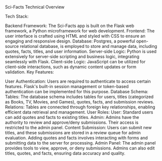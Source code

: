 Sci-Facts Technical Overview

Tech Stack:

Backend Framework: The Sci-Facts app is built on the Flask web framework, a Python microframework for web development.
Frontend: The user interface is crafted using HTML and styled with CSS to ensure an engaging and responsive design.
Database: Postgres, a powerful open-source relational database, is employed to store and manage data, including quotes, facts, titles, and user information.
Server-side Logic: Python is used extensively for server-side scripting and business logic, integrating seamlessly with Flask.
Client-side Logic: JavaScript can be utilized for client-side interactions, such as dynamic content updates or form validation.
Key Features:

User Authentication: Users are required to authenticate to access certain features. Flask's built-in session management or token-based authentication can be implemented for this purpose.
Database Schema:
Tables: The database schema includes tables for users, titles (categorized as Books, TV, Movies, and Games), quotes, facts, and submission reviews.
Relations: Tables are connected through foreign key relationships, enabling efficient data retrieval and management.
User Roles:
User: Standard users can add quotes and facts to existing titles.
Admin: Admins have the authority to review and approve/deny submissions. Their access is restricted to the admin panel.
Content Submission:
Users can submit new titles, and these submissions are stored in a review queue for admin evaluation.
Adding quotes and facts involves interacting with forms and submitting data to the server for processing.
Admin Panel:
The admin panel provides tools to view, approve, or deny submissions.
Admins can also edit titles, quotes, and facts, ensuring data accuracy and quality.
